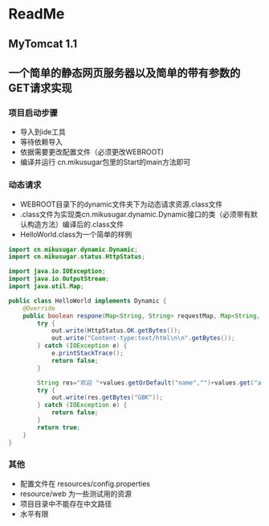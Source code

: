 # ReadMe
## MyTomcat 1.1
## 一个简单的静态网页服务器以及简单的带有参数的GET请求实现

### 项目启动步骤
+ 导入到ide工具
+ 等待依赖导入
+ 依据需要更改配置文件（必须更改WEBROOT)
+ 编译并运行 cn.mikusugar包里的Start的main方法即可
### 动态请求
+ WEBROOT目录下的dynamic文件夹下为动态请求资源.class文件
+ .class文件为实现类cn.mikusugar.dynamic.Dynamic接口的类（必须带有默认构造方法）编译后的.class文件
+ HelloWorld.class为一个简单的样例
```java
import cn.mikusugar.dynamic.Dynamic;
import cn.mikusugar.status.HttpStatus;

import java.io.IOException;
import java.io.OutputStream;
import java.util.Map;

public class HelloWorld implements Dynamic {
    @Override
    public boolean respone(Map<String, String> requestMap, Map<String, String> values, OutputStream out) {
        try {
            out.write(HttpStatus.OK.getBytes());
            out.write("Content-type:text/html\n\n".getBytes());
        } catch (IOException e) {
            e.printStackTrace();
            return false;
        }

        String res="欢迎 "+values.getOrDefault("name","")+values.get("age")+"使用";
        try {
            out.write(res.getBytes("GBK"));
        } catch (IOException e) {
            return false;
        }
        return true;
    }
}
```
### 其他
+ 配置文件在 resources/config.properties
+ resource/web 为一些测试用的资源
+ 项目目录中不能存在中文路径
+ 水平有限


